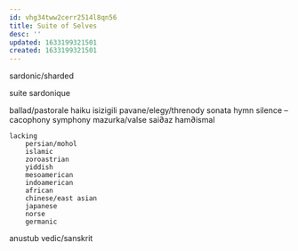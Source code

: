 ```yaml
---
id: vhg34tww2cerr2514l8qn56
title: Suite of Selves
desc: ''
updated: 1633199321501
created: 1633199321501
---
```


sardonic/sharded

suite sardonique

ballad/pastorale
haiku
isizigili
pavane/elegy/threnody
sonata
hymn
silence – cacophony
symphony
mazurka/valse
sai∂az
ham∂ismal

    lacking
        persian/mohol
        islamic
        zoroastrian
        yiddish
        mesoamerican
        indoamerican
        african
        chinese/east asian
        japanese
        norse
        germanic

anustub
    vedic/sanskrit
